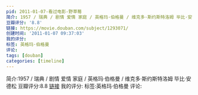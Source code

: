 ```yaml
---
pid: 2011-01-07-看过电影-野草莓
简介: 1957 / 瑞典 / 剧情 爱情 家庭 / 英格玛·伯格曼 / 维克多·斯约斯特洛姆 毕比·安德松
豆瓣评分: '8.8'
链接: https://movie.douban.com/subject/1293071/
创建时间: '2011-01-07 09:37:03'
我的评分:
标签: 英格玛·伯格曼
评论:
tags: [douban]
categories: [timeline]
---
```

简介:1957 / 瑞典 / 剧情 爱情 家庭 / 英格玛·伯格曼 / 维克多·斯约斯特洛姆 毕比·安德松
豆瓣评分:8.8
[链接](https://movie.douban.com/subject/1293071/)
我的评分:
标签:英格玛·伯格曼
评论:
